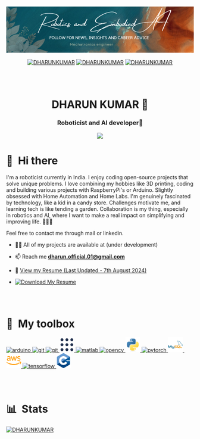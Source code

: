 <p align="center"> <img src="https://github.com/Dharun235/Dharun235/blob/main/banner.png" /> 

<p align="center">
  <a href="https://linkedin.com/in/dharun-kumar20" target="_blank"><img src="https://img.shields.io/badge/LinkedIn-dharunkumar-blue?style=for-the-badge&logo=linkedin" alt="DHARUNKUMAR" /></a>
  <a href="https://github.com/dharun235" target="_blank"><img src="https://img.shields.io/github/followers/Dharun235?logo=GitHub&style=for-the-badge" alt="DHARUNKUMAR" /></a>
  <a href="https://github.com/dharun235" target="_blank"><img src="https://img.shields.io/github/stars/Dharun235?logo=github&style=for-the-badge" alt="DHARUNKUMAR" /></a>
</p>

<br><br>
<h1 align="center">DHARUN KUMAR 🤖</h1>
<h3 align="center">Roboticist and AI developer🤖</h3>
<p align="center"> <img src="https://komarev.com/ghpvc/?username=Dharun235&label=Profile+views%20views&color=brightgreen&style=plastic" /> </p>

<!-- <p align="left"> <a href="https://github.com/ryo-ma/github-profile-trophy"><img src="https://github-profile-trophy.vercel.app/?username=akshetp" alt="akshetp" /></a> </p> -->


<!-- <p align="left"> <a href="https://twitter.com/akshet9" target="blank"><img src="https://img.shields.io/twitter/follow/akshet9?logo=twitter&style=for-the-badge" alt="akshet9" /></a> </p> -->
# 👋 &nbsp;Hi there

I'm a roboticist currently in India. I enjoy coding open-source projects that solve unique problems. I love combining my hobbies like 3D printing, coding and building various projects with RaspberryPi's or Arduino. Slightly obsessed with Home Automation and Home Labs. I'm genuinely fascinated by technology, like a kid in a candy store. Challenges motivate me, and learning tech is like tending a garden. Collaboration is my thing, especially in robotics and AI, where I want to make a real impact on simplifying and improving life. 🌟🤖🌱

Feel free to contact me through mail or linkedin.

- 👨‍💻 All of my projects are available at (under development)

- 📫 Reach me **dharun.official.01@gmail.com**

- 📄 [View my Resume (Last Updated - 7th August 2024)](https://github.com/Dharun235/Dharun235/blob/main/Dharun%20resume.pdf)
- <a href="https://github.com/Dharun235/Dharun235/blob/main/Dharun%20resume.pdf" download>
  <img src="https://img.shields.io/badge/-Download%20My%20Resume-blue?style=flat-square&logo=pdf-reader&logoColor=white" alt="Download My Resume">
</a>
<br><br>

# 🧰 &nbsp;My toolbox
<p align="left"> <a href="https://www.arduino.cc/" target="_blank" rel="noreferrer"> <img src="https://cdn.worldvectorlogo.com/logos/arduino-1.svg" alt="arduino" width="40" height="40"/> </a> <a href="https://www.w3schools.com/cpp/" target="_blank" rel="noreferrer">  </a> <a href="https://git-scm.com/" target="_blank" rel="noreferrer"> <img src="https://www.vectorlogo.zone/logos/git-scm/git-scm-icon.svg" alt="git" width="40" height="40"/> </a> <a href="https://www.linux.org/" target="_blank" rel="noreferrer"> <img src="https://www.vectorlogo.zone/logos/git-scm/git-scm-icon.svg" alt="git" width="40" height="40"/> </a> <a href="https://www.ros.org/" target="_blank" rel="noreferrer"> <img src="https://github.com/devicons/devicon/blob/master/icons/ros/ros-original.svg" alt="ros" width="40" height="40"/> </a> <a href="https://www.mathworks.com/" target="_blank" rel="noreferrer"> <img src="https://upload.wikimedia.org/wikipedia/commons/2/21/Matlab_Logo.png" alt="matlab" width="40" height="40"/> </a> <a href="https://opencv.org/" target="_blank" rel="noreferrer"> <img src="https://www.vectorlogo.zone/logos/opencv/opencv-icon.svg" alt="opencv" width="40" height="40"/> </a> <a href="https://www.python.org" target="_blank" rel="noreferrer"> <img src="https://raw.githubusercontent.com/devicons/devicon/master/icons/python/python-original.svg" alt="python" width="40" height="40"/> </a> <a href="https://pytorch.org/" target="_blank" rel="noreferrer"> <img src="https://www.vectorlogo.zone/logos/pytorch/pytorch-icon.svg" alt="pytorch" width="40" height="40"/> </a> <a href="https://www.tensorflow.org" target="_blank" rel="noreferrer"> <img src="https://github.com/devicons/devicon/blob/master/icons/mysql/mysql-original-wordmark.svg" title="MySQL"  alt="MySQL" width="40" height="40"/>&nbsp;<img src="https://github.com/devicons/devicon/blob/master/icons/amazonwebservices/amazonwebservices-plain-wordmark.svg" title="AWS" alt="AWS" width="40" height="40"/>&nbsp;<img src="https://www.vectorlogo.zone/logos/tensorflow/tensorflow-icon.svg" alt="tensorflow" width="40" height="40"/> </a> <a href="https://unity.com/" target="_blank" rel="noreferrer"> <img src="https://github.com/devicons/devicon/blob/master/icons/cplusplus/cplusplus-original.svg" alt="c++" width="40" height="40"/> </a> </p>

 <!-- <p align="center"><img align="center" src="https://github-readme-stats.vercel.app/api/top-langs?username=akshetp&show_icons=true&locale=en&layout=compact" alt="akshetp" /></p> -->

<br><br>
# 📊 &nbsp;Stats
<!-- <p align="center">&nbsp;<img align="center" src="https://github-readme-stats.vercel.app/api?username=akshetp&show_icons=true&locale=en" alt="akshetp" /></p> -->


<p align="left">
  <a href="https://github.com/dharun235" target="_blank"><img src="https://github-readme-streak-stats.herokuapp.com/?user=Dharun235&theme=dark&count_private=true&bg_color=0d1116&title_color=ce09ec&text_color=a4aacb&icon_color=007ec6" alt="DHARUNKUMAR" /></a>
</p>


